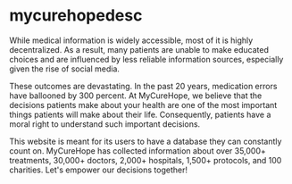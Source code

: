 # mycurehopedesc

While medical information is widely accessible, most of it is highly decentralized. As a result, many patients are unable to make educated choices and are influenced by less reliable information sources, especially given the rise of social media.

These outcomes are devastating. In the past 20 years, medication errors have ballooned by 300 percent. At MyCureHope, we believe that the decisions patients make about your health are one of the most important things patients will make about their life. Consequently, patients have a moral right to understand such important decisions.

This website is meant for its users to have a database they can constantly count on. MyCureHope has collected information about over 35,000+ treatments, 30,000+ doctors, 2,000+ hospitals, 1,500+ protocols, and 100 charities. Let's empower our decisions together!
